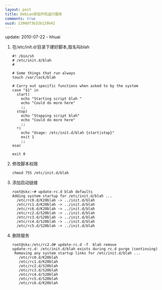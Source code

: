 ```yaml
---
layout: post
title: Debian添加开机运行服务
comments: true
uuid: 1398df3b32b129b42
---
```


<p class="meta">update: 2010-07-22 - hhuai</p>

1. 在/etc/init.d/目录下建好脚本,取名叫blah

       #! /bin/sh
       # /etc/init.d/blah
       #
       
       # Some things that run always
       touch /var/lock/blah
       
       # Carry out specific functions when asked to by the system
       case "$1" in
         start)
           echo "Starting script blah "
           echo "Could do more here"
           ;;
         stop)
           echo "Stopping script blah"
           echo "Could do more here"
           ;;
         *)
           echo "Usage: /etc/init.d/blah {start|stop}"
           exit 1
           ;;
       esac
       
       exit 0

2. 修改脚本权限
       
       chmod 755 /etc/init.d/blah

3. 添加启动链接
   
       root@skx:~# update-rc.d blah defaults
       Adding system startup for /etc/init.d/blah ...
         /etc/rc0.d/K20blah -> ../init.d/blah
         /etc/rc1.d/K20blah -> ../init.d/blah
         /etc/rc6.d/K20blah -> ../init.d/blah
         /etc/rc2.d/S20blah -> ../init.d/blah
         /etc/rc3.d/S20blah -> ../init.d/blah
         /etc/rc4.d/S20blah -> ../init.d/blah
         /etc/rc5.d/S20blah -> ../init.d/blah


4. 删除服务

       root@skx:/etc/rc2.d# update-rc.d -f  blah remove
       update-rc.d: /etc/init.d/blah exists during rc.d purge (continuing)
        Removing any system startup links for /etc/init.d/blah ...
          /etc/rc0.d/K20blah
          /etc/rc1.d/K20blah
          /etc/rc2.d/S20blah
          /etc/rc3.d/S20blah
          /etc/rc4.d/S20blah
          /etc/rc5.d/S20blah
          /etc/rc6.d/K20blah
